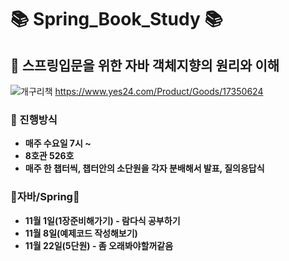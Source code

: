 # :books: Spring_Book_Study :books:
## :frog: 스프링입문을 위한 자바 객체지향의 원리와 이해
![개구리책](https://github.com/kim-do-kyun/Spring_book_study/assets/70315428/5164d7de-2928-4dab-8322-015c9c7ef7b2)
https://www.yes24.com/Product/Goods/17350624

### :mega: 진행방식
* <strong>매주 수요일 7시 ~ 
* 8호관 526호
* 매주 한 챕터씩, 챕터안의 소단원을 각자 분배해서 발표, 질의응답식

### 🐸자바/Spring🐸
* 11월 1일(1장준비해가기) - 람다식 공부하기
* 11월 8일(예제코드 작성해보기)
* 11월 22일(5단원) - 좀 오래봐야할꺼같음

